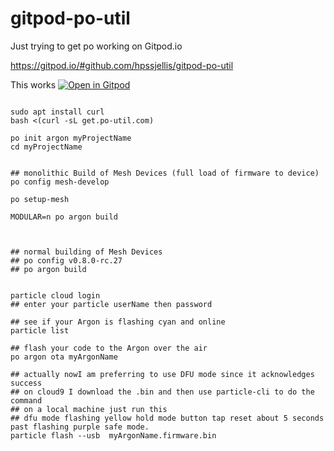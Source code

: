 # gitpod-po-util

Just trying to get po working on Gitpod.io


https://gitpod.io/#github.com/hpssjellis/gitpod-po-util



This works
[![Open in Gitpod](https://gitpod.io/button/open-in-gitpod.svg)](https://gitpod.io#snapshot/6fa23605-35b0-49aa-b48e-b0da4313b626)




```

sudo apt install curl
bash <(curl -sL get.po-util.com)

po init argon myProjectName
cd myProjectName


## monolithic Build of Mesh Devices (full load of firmware to device)
po config mesh-develop

po setup-mesh

MODULAR=n po argon build



## normal building of Mesh Devices
## po config v0.8.0-rc.27 
## po argon build


particle cloud login
## enter your particle userName then password

## see if your Argon is flashing cyan and online
particle list

## flash your code to the Argon over the air
po argon ota myArgonName

## actually nowI am preferring to use DFU mode since it acknowledges success
## on cloud9 I download the .bin and then use particle-cli to do the command
## on a local machine just run this
## dfu mode flashing yellow hold mode button tap reset about 5 seconds past flashing purple safe mode.
particle flash --usb  myArgonName.firmware.bin


```
